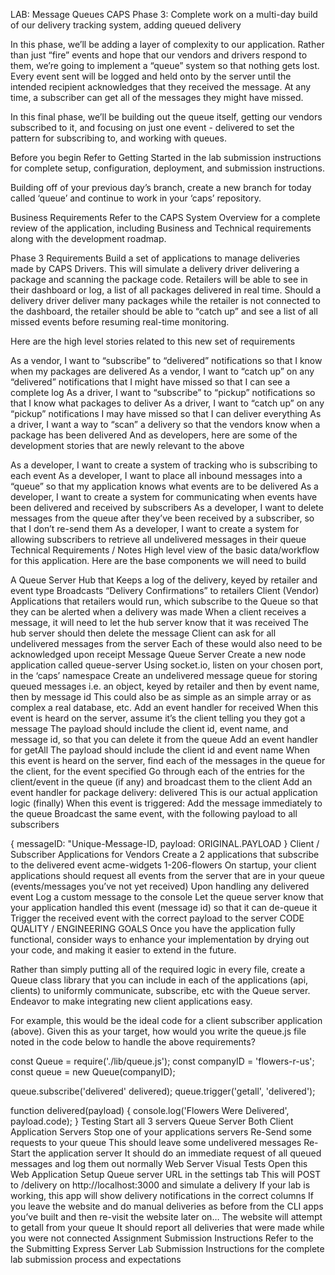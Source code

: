 LAB: Message Queues
CAPS Phase 3: Complete work on a multi-day build of our delivery tracking system, adding queued delivery

In this phase, we’ll be adding a layer of complexity to our application. Rather than just “fire” events and hope that our vendors and drivers respond to them, we’re going to implement a “queue” system so that nothing gets lost. Every event sent will be logged and held onto by the server until the intended recipient acknowledges that they received the message. At any time, a subscriber can get all of the messages they might have missed.

In this final phase, we’ll be building out the queue itself, getting our vendors subscribed to it, and focusing on just one event - delivered to set the pattern for subscribing to, and working with queues.

Before you begin
Refer to Getting Started in the lab submission instructions for complete setup, configuration, deployment, and submission instructions.

Building off of your previous day’s branch, create a new branch for today called ‘queue’ and continue to work in your ‘caps’ repository.

Business Requirements
Refer to the CAPS System Overview for a complete review of the application, including Business and Technical requirements along with the development roadmap.

Phase 3 Requirements
Build a set of applications to manage deliveries made by CAPS Drivers. This will simulate a delivery driver delivering a package and scanning the package code. Retailers will be able to see in their dashboard or log, a list of all packages delivered in real time. Should a delivery driver deliver many packages while the retailer is not connected to the dashboard, the retailer should be able to “catch up” and see a list of all missed events before resuming real-time monitoring.

Here are the high level stories related to this new set of requirements

As a vendor, I want to “subscribe” to “delivered” notifications so that I know when my packages are delivered
As a vendor, I want to “catch up” on any “delivered” notifications that I might have missed so that I can see a complete log
As a driver, I want to “subscribe” to “pickup” notifications so that I know what packages to deliver
As a driver, I want to “catch up” on any “pickup” notifications I may have missed so that I can deliver everything
As a driver, I want a way to “scan” a delivery so that the vendors know when a package has been delivered
And as developers, here are some of the development stories that are newly relevant to the above

As a developer, I want to create a system of tracking who is subscribing to each event
As a developer, I want to place all inbound messages into a “queue” so that my application knows what events are to be delivered
As a developer, I want to create a system for communicating when events have been delivered and received by subscribers
As a developer, I want to delete messages from the queue after they’ve been received by a subscriber, so that I don’t re-send them
As a developer, I want to create a system for allowing subscribers to retrieve all undelivered messages in their queue
Technical Requirements / Notes
High level view of the basic data/workflow for this application. Here are the base components we will need to build

A Queue Server Hub that
Keeps a log of the delivery, keyed by retailer and event type
Broadcasts “Delivery Confirmations” to retailers
Client (Vendor) Applications that retailers would run, which subscribe to the Queue so that they can be alerted when a delivery was made
When a client receives a message, it will need to let the hub server know that it was received
The hub server should then delete the message
Client can ask for all undelivered messages from the server
Each of these would also need to be acknowledged upon receipt
Message Queue Server
Create a new node application called queue-server
Using socket.io, listen on your chosen port, in the ‘caps’ namespace
Create an undelivered message queue for storing queued messages
i.e. an object, keyed by retailer and then by event name, then by message id
This could also be as simple as an simple array or as complex a real database, etc.
Add an event handler for received
When this event is heard on the server, assume it’s the client telling you they got a message
The payload should include the client id, event name, and message id, so that you can delete it from the queue
Add an event handler for getAll
The payload should include the client id and event name
When this event is heard on the server, find each of the messages in the queue for the client, for the event specified
Go through each of the entries for the client/event in the queue (if any) and broadcast them to the client
Add an event handler for package delivery: delivered
This is our actual application logic (finally)
When this event is triggered:
Add the message immediately to the queue
Broadcast the same event, with the following payload to all subscribers

{
  messageID: "Unique-Message-ID,
  payload: ORIGINAL.PAYLOAD
}
Client / Subscriber Applications for Vendors
Create a 2 applications that subscribe to the delivered event
acme-widgets
1-206-flowers
On startup, your client applications should request all events from the server that are in your queue (events/messages you’ve not yet received)
Upon handling any delivered event
Log a custom message to the console
Let the queue server know that your application handled this event (message id) so that it can de-queue it
Trigger the received event with the correct payload to the server
CODE QUALITY / ENGINEERING GOALS
Once you have the application fully functional, consider ways to enhance your implementation by drying out your code, and making it easier to extend in the future.

Rather than simply putting all of the required logic in every file, create a Queue class library that you can include in each of the applications (api, clients) to uniformly communicate, subscribe, etc with the Queue server. Endeavor to make integrating new client applications easy.

For example, this would be the ideal code for a client subscriber application (above). Given this as your target, how would you write the queue.js file noted in the code below to handle the above requirements?

const Queue = require('./lib/queue.js');
const companyID = 'flowers-r-us';
const queue = new Queue(companyID);

queue.subscribe('delivered' delivered);
queue.trigger('getall', 'delivered');

function delivered(payload) {
  console.log('Flowers Were Delivered', payload.code);
}
Testing
Start all 3 servers
Queue Server
Both Client Application Servers
Stop one of your applications servers
Re-Send some requests to your queue
This should leave some undelivered messages
Re-Start the application server
It should do an immediate request of all queued messages and log them out normally
Web Server Visual Tests
Open this Web Application
Setup Queue server URL in the settings tab
This will POST to /delivery on http://localhost:3000 and simulate a delivery
If your lab is working, this app will show delivery notifications in the correct columns
If you leave the website and do manual deliveries as before from the CLI apps you’ve built and then re-visit the website later on…
The website will attempt to getall from your queue
It should report all deliveries that were made while you were not connected
Assignment Submission Instructions
Refer to the the Submitting Express Server Lab Submission Instructions for the complete lab submission process and expectations